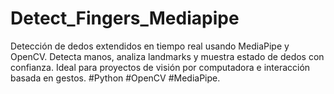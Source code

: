 # Detect_Fingers_Mediapipe
Detección de dedos extendidos en tiempo real usando MediaPipe y OpenCV. Detecta manos, analiza landmarks y muestra estado de dedos con confianza. Ideal para proyectos de visión por computadora e interacción basada en gestos. #Python #OpenCV #MediaPipe.
